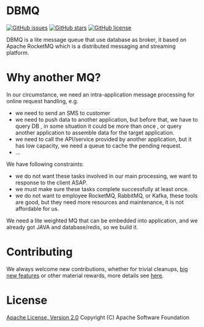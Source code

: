 # DBMQ
[![GitHub issues](https://img.shields.io/github/issues/ziscloud/dbmq.git)](https://github.com/ziscloud/dbmq.git/issues)
[![GitHub stars](https://img.shields.io/github/stars/ziscloud/dbmq.git)](https://github.com/ziscloud/dbmq.git/stargazers)
[![GitHub license](https://img.shields.io/github/license/ziscloud/dbmq.git)](https://github.com/ziscloud/dbmq.git)

DBMQ is a lite message queue that use database as broker, it based on Apache RocketMQ which is a distributed messaging
and streaming platform.

# Why another MQ?
In our circumstance, we need an intra-application message processing for online request handling, e.g.

* we need to send an SMS to customer
* we need to push data to another application, but before that, we have to query DB , in some situation it could be more
  than once , or query another application to assemble data for the target application.
* we need to call the API/service provided by another application, but it has low capacity, we need a queue to cache the
  pending request.
* ...

We have following constraints:

* we do not want these tasks involved in our main processing, we want to response to the client ASAP.
* we must make sure these tasks complete successfully at least once.
* we do not want to employee RocketMQ, RabbitMQ, or Kafka, these tools are good, but they need more resources and
  maintenance, it is not affordable for us.

We need a lite weighted MQ that can be embedded into application, and we already got JAVA and database/redis, so we
build it.

# Contributing

We always welcome new contributions, whether for trivial
cleanups, [big new features](https://github.com/apache/rocketmq/wiki/RocketMQ-Improvement-Proposal)
or other material rewards, more details see [here](http://rocketmq.apache.org/docs/how-to-contribute/).

# License

[Apache License, Version 2.0](http://www.apache.org/licenses/LICENSE-2.0.html) Copyright (C) Apache Software Foundation